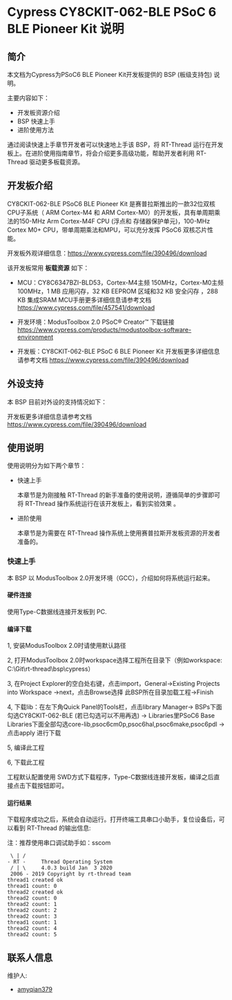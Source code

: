 # Cypress CY8CKIT-062-BLE PSoC 6 BLE Pioneer Kit 说明

## 简介

本文档为Cypress为PSoC6 BLE Pioneer Kit开发板提供的 BSP (板级支持包) 说明。

主要内容如下：

- 开发板资源介绍
- BSP 快速上手
- 进阶使用方法

通过阅读快速上手章节开发者可以快速地上手该 BSP，将 RT-Thread 运行在开发板上。在进阶使用指南章节，将会介绍更多高级功能，帮助开发者利用 RT-Thread 驱动更多板载资源。

## 开发板介绍

CY8CKIT-062-BLE PSoC6 BLE Pioneer Kit 是赛普拉斯推出的一款32位双核CPU子系统（ ARM Cortex-M4 和 ARM Cortex-M0）的开发板，具有单周期乘法的150-MHz Arm Cortex-M4F CPU (浮点和
存储器保护单元)，100-MHz Cortex M0+ CPU，带单周期乘法和MPU，可以充分发挥 PSoC6 双核芯片性能。

开发板外观详细信息：https://www.cypress.com/file/390496/download


该开发板常用 **板载资源** 如下：

- MCU：CY8C6347BZI-BLD53，Cortex-M4主频 150MHz，Cortex-M0主频 100MHz，1 MB 应用闪存，32 KB EEPROM 区域和32 KB 安全闪存 ，288 KB 集成SRAM
	    MCU手册更多详细信息请参考文档 https://www.cypress.com/file/457541/download
		
- 开发环境：ModusToolbox 2.0
		PSoC® Creator™ 下载链接 https://www.cypress.com/products/modustoolbox-software-environment
		
- 开发板：CY8CKIT-062-BLE PSoC 6 BLE Pioneer Kit
		开发板更多详细信息请参考文档 https://www.cypress.com/file/390496/download
		

## 外设支持

本 BSP 目前对外设的支持情况如下：

开发板更多详细信息请参考文档 https://www.cypress.com/file/390496/download

## 使用说明

使用说明分为如下两个章节：

- 快速上手

    本章节是为刚接触 RT-Thread 的新手准备的使用说明，遵循简单的步骤即可将 RT-Thread 操作系统运行在该开发板上，看到实验效果 。

- 进阶使用

    本章节是为需要在 RT-Thread 操作系统上使用赛普拉斯开发板资源的开发者准备的。


### 快速上手

本 BSP 以 ModusToolbox 2.0开发环境（GCC），介绍如何将系统运行起来。

#### 硬件连接

使用Type-C数据线连接开发板到 PC.

#### 编译下载
1, 安装ModusToolbox 2.0时请使用默认路径
 
2, 打开ModusToolbox 2.0时workspace选择工程所在目录下（例如workspace: C:\Git\rt-thread\bsp\cypress）

3, 在Project Explorer的空白处右键，点击import，General->Existing Projects into Workspace ->next，点击Browse选择
   此BSP所在目录加载工程->Finish

4, 下载lib：在左下角Quick Panel的Tools栏，点击library Manager-> BSPs下面勾选CY8CKIT-062-BLE (若已勾选可以不用再选)
			-> Libraries里PSoC6 Base Libraries下面全部勾选core-lib,psoc6cm0p,psoc6hal,psoc6make,psoc6pdl -> 点击apply 进行下载

5, 编译此工程

6, 下载此工程


工程默认配置使用 SWD方式下载程序，Type-C数据线连接开发板，编译之后直接点击下载按钮即可。

#### 运行结果

下载程序成功之后，系统会自动运行。打开终端工具串口小助手，复位设备后，可以看到 RT-Thread 的输出信息:

注：推荐使用串口调试助手如：sscom

```
 \ | /
- RT -     Thread Operating System
 / | \     4.0.3 build Jan  3 2020
 2006 - 2019 Copyright by rt-thread team
thread1 created ok
thread1 count: 0
thread2 created ok
thread2 count: 0
thread2 count: 1
thread2 count: 2
thread2 count: 3
thread1 count: 1
thread2 count: 4
thread2 count: 5
```                                  

## 联系人信息

维护人:

- [amyqian379](https://github.com/amyqian379)